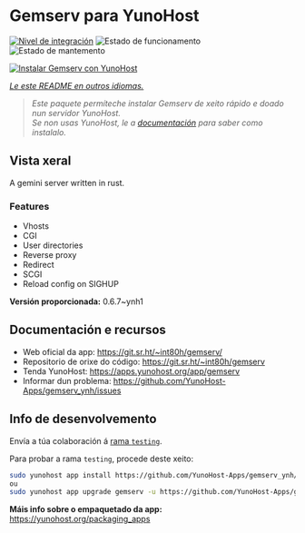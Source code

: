 <!--
NOTA: Este README foi creado automáticamente por <https://github.com/YunoHost/apps/tree/master/tools/readme_generator>
NON debe editarse manualmente.
-->

# Gemserv para YunoHost

[![Nivel de integración](https://dash.yunohost.org/integration/gemserv.svg)](https://ci-apps.yunohost.org/ci/apps/gemserv/) ![Estado de funcionamento](https://ci-apps.yunohost.org/ci/badges/gemserv.status.svg) ![Estado de mantemento](https://ci-apps.yunohost.org/ci/badges/gemserv.maintain.svg)

[![Instalar Gemserv con YunoHost](https://install-app.yunohost.org/install-with-yunohost.svg)](https://install-app.yunohost.org/?app=gemserv)

*[Le este README en outros idiomas.](./ALL_README.md)*

> *Este paquete permíteche instalar Gemserv de xeito rápido e doado nun servidor YunoHost.*  
> *Se non usas YunoHost, le a [documentación](https://yunohost.org/install) para saber como instalalo.*

## Vista xeral

A gemini server written in rust.

### Features

- Vhosts
- CGI
- User directories
- Reverse proxy
- Redirect
- SCGI
- Reload config on SIGHUP


**Versión proporcionada:** 0.6.7~ynh1
## Documentación e recursos

- Web oficial da app: <https://git.sr.ht/~int80h/gemserv/>
- Repositorio de orixe do código: <https://git.sr.ht/~int80h/gemserv>
- Tenda YunoHost: <https://apps.yunohost.org/app/gemserv>
- Informar dun problema: <https://github.com/YunoHost-Apps/gemserv_ynh/issues>

## Info de desenvolvemento

Envía a túa colaboración á [rama `testing`](https://github.com/YunoHost-Apps/gemserv_ynh/tree/testing).

Para probar a rama `testing`, procede deste xeito:

```bash
sudo yunohost app install https://github.com/YunoHost-Apps/gemserv_ynh/tree/testing --debug
ou
sudo yunohost app upgrade gemserv -u https://github.com/YunoHost-Apps/gemserv_ynh/tree/testing --debug
```

**Máis info sobre o empaquetado da app:** <https://yunohost.org/packaging_apps>
